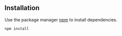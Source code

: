 
## Installation

Use the package manager [npm](https://www.npmjs.com/) to install dependencies.

```bash
npm install
```
